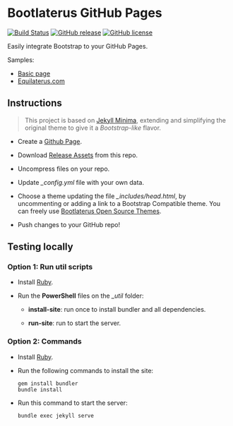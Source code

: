 # Bootlaterus GitHub Pages

[![Build Status](https://travis-ci.org/equilaterus/bootlaterus.gh-pages.svg?branch=master)](https://travis-ci.org/equilaterus/bootlaterus.gh-pages) [![GitHub release](https://img.shields.io/github/v/release/equilaterus/bootlaterus.gh-pages?include_prereleases)](https://GitHub.com/equilaterus/bootlaterus.gh-pages/releases/) [![GitHub license](https://img.shields.io/github/license/equilaterus/bootlaterus.gh-pages.svg)](https://github.com/equilaterus/bootlaterus.gh-pages/blob/master/LICENSE)

Easily integrate Bootstrap to your GitHub Pages.

Samples:

* [Basic page](https://equilaterus.github.io/bootlaterus.gh-pages/)
* [Equilaterus.com](https://equilaterus.github.io/)


## Instructions

> This project is based on [Jekyll Minima](https://github.com/jekyll/minima), extending and simplifying  the original theme to give it a *Bootstrap-like* flavor.


* Create a [Github Page](https://pages.github.com/).

* Download [Release Assets](https://github.com/equilaterus/bootlaterus.gh-pages/releases/download/v0.1.5/bootlaterus.gh-pages-0.1.5.zip) from this repo.

* Uncompress files on your repo.

* Update *_config.yml* file with your own data.

* Choose a theme updating the file *_includes/head.html*, by uncommenting or adding a link to a Bootstrap Compatible theme. You can freely use [Bootlaterus Open Source Themes](https://github.com/equilaterus/bootlaterus).

* Push changes to your GitHub repo!

## Testing locally

### Option 1: Run util scripts

* Install [Ruby](https://equilaterus.github.io/wikilaterus/wiki/Programming-Ruby.html#install-ruby).

* Run the **PowerShell** files on the *_util* folder:

    * **install-site**: run once to install bundler and all dependencies.

    * **run-site**: run to start the server.

### Option 2: Commands

* Install [Ruby](https://equilaterus.github.io/wikilaterus/wiki/Github-Pages.html#install-ruby).

* Run the following commands to install the site:

  ```
  gem install bundler
  bundle install
  ```

* Run this command to start the server:

  ```
  bundle exec jekyll serve
  ```
